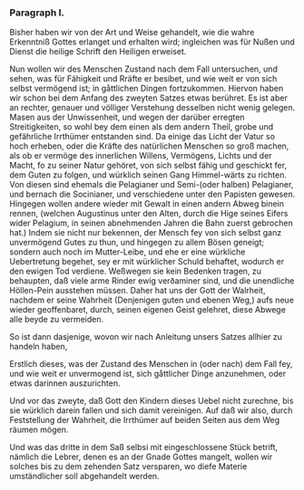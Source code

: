 
<!-- Seite 144 -->
### Paragraph I. ###

Bisher haben wir von der Art und Weise gehandelt, 
wie die wahre Erkenntniß Gottes erlanget 
und erhalten wird; ingleichen was für Nußen 
und Dienst die heilige Schrift den Heiligen erweiset.

Nun wollen wir des Menschen Zustand nach dem
Fall untersuchen, und sehen, was für Fähigkeit und
Rräfte er besibet, und wie weit er von sich selbst
vermögend ist; in gåttlichen Dingen fortzukommen.
Hiervon haben wir schon bei dem Anfang des
zweyten Satzes etwas berühret. Es ist aber an rechter,
genauer und völliger Verstehung desselben nicht
wenig gelegen. Masen aus der Unwissenheit, und
wegen der darüber erregten Streitigkeiten, so wohl
bey dem einen als dem andern Theil, grobe und gefährliche
Irrthümer entstanden sind. Da einige das
Licht der Vatur so hoch erheben, oder die Kräfte
des natürlichen Menschen so groß machen, als ob er
vermöge des innerlichen Willens, Vermögens, Lichts
und der Macht, fo zu seiner Natur gehöret, von sich
selbst fähig und geschickt fer, dem Guten zu folgen,
und würklich seinen Gang Himmel-wärts zu richten.<!-- content-0115.xml --><!-- Seite 146 -->
Von diesen sind ehemals die Pelagianer und Semi-(oder
halben) Pelagianer, und bernach die Socinianer, und
verschiedene unter den Papisten gewesen. Hingegen
wollen andere wieder mit Gewalt in einen andern Abweg
binein rennen, (welchen Augustinus unter den
Alten, durch die Hige seines Eifers wider Pelagium,
in seinen abnehmenden Jahren die Bahn zuerst gebrochen
hat.) Indem sie nicht nur bekennen, der Mensch
fey von sich selbst ganz unvermögend Gutes zu thun,
und hingegen zu allem Bösen geneigt; sondern auch noch
im Mutter-Leibe, und ehe er eine würkliche Uebertretung
begehet, sey er mit würklicher Schuld behaftet,
wodurch er den ewigen Tod verdiene. Weßwegen sie
kein Bedenken tragen, zu behaupten, daß viele arme
Rinder ewig verðaminer sind, und die unendliche
Höllen-Pein ausstehen müssen. Daher hat uns
der Gott der Walrheit, nachdem er seine Wahrheit
(Denjenigen guten und ebenen Weg,) aufs neue wieder
geoffenbaret, durch, seinen eigenen Geist gelehret, diese
Abwege alle beyde zu vermeiden.

So ist dann dasjenige, wovon wir nach Anleitung
unsers Satzes allhier zu handeln haben,

Erstlich dieses, was der Zustand des Menschen
in (oder nach) dem Fall fey, und wie weit er unvermogend
ist, sich gåttlicher Dinge anzunehmen,
oder etwas darinnen auszurichten.

Und vor das zweyte, daß Gott den Kindern dieses
Uebel nicht zurechne, bis sie würklich darein fallen
und sich damit vereinigen. Auf daß wir also,
durch Feststellung der Wahrheit, die Irrthümer auf
beiden Seiten aus dem Weg räumen mögen.

Und was das dritte in dem Saß selbsi mit eingeschlossene
Stück betrift, nämlich die Lebrer, denen es
an der Gnade Gottes mangelt, wollen wir solches
bis zu dem zehenden Satz versparen, wo diefe Materie
umständlicher soll abgehandelt werden.
